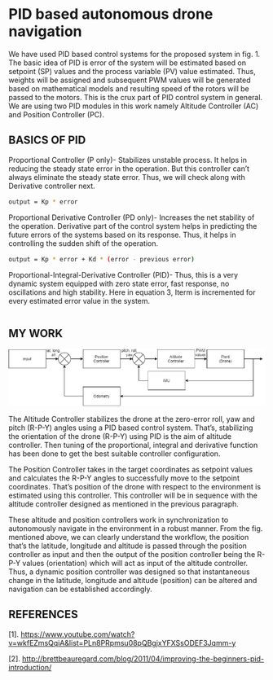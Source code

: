 # PID based autonomous drone navigation
We have used PID based control systems for the proposed system in fig. 1. The basic idea of PID is error of the system will be estimated based on setpoint (SP) values and the process variable (PV) value estimated. Thus, weights will be assigned and subsequent PWM values will be generated based on mathematical models and resulting speed of the rotors will be passed to the motors. This is the crux part of PID control system in general. We are using two PID modules in this work namely Altitude Controller (AC) and Position Controller (PC).

## BASICS OF PID

Proportional Controller (P only)- Stabilizes unstable process. It helps in reducing the steady state error in the operation. But this controller can’t always eliminate the steady state error. Thus, we will check along with Derivative controller next.
```sh
output = Kp * error
```
Proportional Derivative Controller (PD only)- Increases the net stability of the operation. Derivative part of the control system helps in predicting the future errors of the systems based on its response. Thus, it helps in controlling the sudden shift of the operation.
```sh
output = Kp * error + Kd * (error - previous error)
```

Proportional-Integral-Derivative Controller (PID)- Thus, this is a very dynamic system equipped with zero state error, fast response, no oscillations and high stability. Here in equation 3, Iterm is incremented for every estimated error value in the system.
```shoutput = Kp*error + (Iterm + error) * Ki + Kd*(error - previous error)
```
## MY WORK

<img src="img/architecture.jpg"/>

The Altitude Controller stabilizes the drone at the zero-error roll, yaw and pitch (R-P-Y) angles using a PID based control system. That’s, stabilizing the orientation of the drone (R-P-Y) using PID is the aim of altitude controller. Then tuning of the proportional, integral and derivative function has been done to get the best suitable controller configuration.

The Position Controller takes in the target coordinates as setpoint values and calculates the R-P-Y angles to successfully move to the setpoint coordinates. That’s position of the drone with respect to the environment is estimated using this controller. This controller will be in sequence with the altitude controller designed as mentioned in the previous paragraph.

These altitude and position controllers work in synchronization to autonomously navigate in the environment in a robust manner. From the fig. mentioned above, we can clearly understand the workflow, the position that’s the latitude, longitude and altitude is passed through the position controller as input and then the output of the position controller being the R-P-Y values (orientation) which will act as input of the altitude controller. Thus, a dynamic position controller was designed so that instantaneous change in the latitude, longitude and altitude (position) can be altered and navigation can be established accordingly.

## REFERENCES

[1]. https://www.youtube.com/watch?v=wkfEZmsQqiA&list=PLn8PRpmsu08pQBgjxYFXSsODEF3Jqmm-y

[2]. http://brettbeauregard.com/blog/2011/04/improving-the-beginners-pid-introduction/
